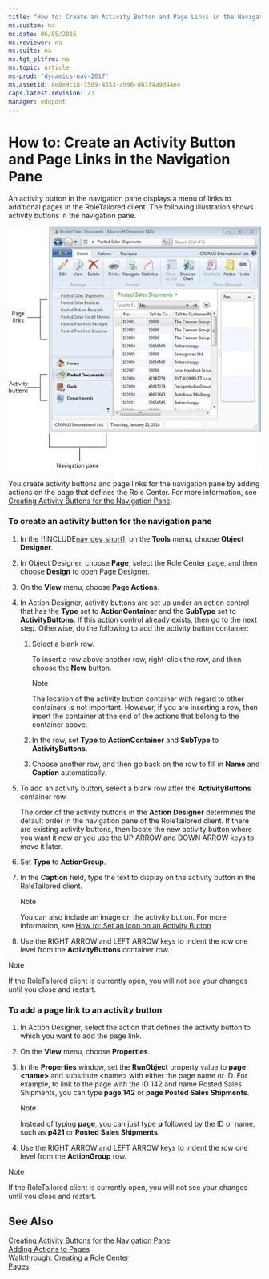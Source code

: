 ```yaml
---
title: "How to: Create an Activity Button and Page Links in the Navigation Pane"
ms.custom: na
ms.date: 06/05/2016
ms.reviewer: na
ms.suite: na
ms.tgt_pltfrm: na
ms.topic: article
ms-prod: "dynamics-nav-2017"
ms.assetid: 8e8e9c18-7509-4353-a996-d63f4a9d44e4
caps.latest.revision: 23
manager: edupont
---
```

# How to: Create an Activity Button and Page Links in the Navigation Pane
An activity button in the navigation pane displays a menu of links to additional pages in the RoleTailored client. The following illustration shows activity buttons in the navigation pane.  
  
 ![Navigation pane clip that shows Activity buttons](media/NAV_ADG_NavigationPane_ActivityButtons.jpg "NAV\_ADG\_NavigationPane\_ActivityButtons")  
  
 You create activity buttons and page links for the navigation pane by adding actions on the page that defines the Role Center. For more information, see [Creating Activity Buttons for the Navigation Pane](Creating-Activity-Buttons-for-the-Navigation-Pane.md).  
  
### To create an activity button for the navigation pane  
  
1.  In the [!INCLUDE[nav_dev_short](includes/nav_dev_short_md.md)], on the **Tools** menu, choose **Object Designer**.  
  
2.  In Object Designer, choose **Page**, select the Role Center page, and then choose **Design** to open Page Designer.  
  
3.  On the **View** menu, choose **Page Actions**.  
  
4.  In Action Designer, activity buttons are set up under an action control that has the **Type** set to **ActionContainer** and the **SubType** set to **ActivityButtons**. If this action control already exists, then go to the next step. Otherwise, do the following to add the activity button container:  
  
    1.  Select a blank row.  
  
         To insert a row above another row, right-click the row, and then choose the **New** button.  
  
        > [!NOTE]  
        >  The location of the activity button container with regard to other containers is not important. However, if you are inserting a row, then insert the container at the end of the actions that belong to the container above.  
  
    2.  In the row, set **Type** to **ActionContainer** and **SubType** to **ActivityButtons**.  
  
    3.  Choose another row, and then go back on the row to fill in **Name** and **Caption** automatically.  
  
5.  To add an activity button, select a blank row after the **ActivityButtons** container row.  
  
     The order of the activity buttons in the **Action Designer** determines the default order in the navigation pane of the RoleTailored client. If there are existing activity buttons, then locate the new activity button where you want it now or you use the UP ARROW and DOWN ARROW keys to move it later.  
  
6.  Set **Type** to **ActionGroup**.  
  
7.  In the **Caption** field, type the text to display on the activity button in the RoleTailored client.  
  
    > [!NOTE]  
    >  You can also include an image on the activity button. For more information, see [How to: Set an Icon on an Activity Button](How-to--Set-an-Icon-on-an-Activity-Button.md)  
  
8.  Use the RIGHT ARROW and LEFT ARROW keys to indent the row one level from the **ActivityButtons** container row.  
  
> [!NOTE]  
>  If the RoleTailored client is currently open, you will not see your changes until you close and restart.  
  
### To add a page link to an activity button  
  
1.  In Action Designer, select the action that defines the activity button to which you want to add the page link.  
  
2.  On the **View** menu, choose **Properties**.  
  
3.  In the **Properties** window, set the **RunObject** property value to **page \<name>** and substitute \<name> with either the page name or ID. For example, to link to the page with the ID 142 and name Posted Sales Shipments, you can type **page 142** or **page Posted Sales Shipments**.  
  
    > [!NOTE]  
    >  Instead of typing **page**, you can just type **p** followed by the ID or name, such as **p421** or **Posted Sales Shipments**.  
  
4.  Use the RIGHT ARROW and LEFT ARROW keys to indent the row one level from the **ActionGroup** row.  
  
> [!NOTE]  
>  If the RoleTailored client is currently open, you will not see your changes until you close and restart.  
  
## See Also  
 [Creating Activity Buttons for the Navigation Pane](Creating-Activity-Buttons-for-the-Navigation-Pane.md)   
 [Adding Actions to Pages](Adding-Actions-to-Pages.md)   
 [Walkthrough: Creating a Role Center](Walkthrough--Creating-a-Role-Center.md)   
 [Pages](Pages.md)